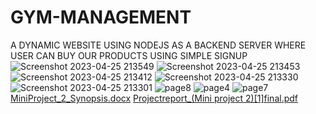 # GYM-MANAGEMENT
A DYNAMIC WEBSITE USING NODEJS AS A BACKEND SERVER WHERE USER CAN BUY OUR PRODUCTS USING SIMPLE SIGNUP
![Screenshot 2023-04-25 213549](https://user-images.githubusercontent.com/77520689/234343741-3757ed5b-7354-495c-931b-b7edff5969f8.png)
![Screenshot 2023-04-25 213453](https://user-images.githubusercontent.com/77520689/234343758-71ffe0ca-d759-49c3-a12b-e52d756a530e.png)
![Screenshot 2023-04-25 213412](https://user-images.githubusercontent.com/77520689/234343762-006f8297-3aa2-497b-b800-a7f9debc8819.png)
![Screenshot 2023-04-25 213330](https://user-images.githubusercontent.com/77520689/234343765-44bd7859-0549-47f0-a2a0-1a02cc3ed86f.png)
![Screenshot 2023-04-25 213301](https://user-images.githubusercontent.com/77520689/234343769-add7e7d8-7667-443e-b21f-c843f9be9d53.png)
![page8](https://user-images.githubusercontent.com/97621207/234348038-2feaecd1-f387-4c6e-a09c-1dfbc0840779.png)
![page4](https://user-images.githubusercontent.com/97621207/234348108-791d1c75-3323-4d70-9ac7-3e328af95ed5.png)
![page7](https://user-images.githubusercontent.com/97621207/234348189-a3104af4-721d-4b20-b69f-f65620e16bbd.png)
[MiniProject_2_Synopsis.docx](https://github.com/Dhruv13g/GYM-MANAGEMENT/files/11325064/MiniProject_2_Synopsis.docx)
[Projectreport_(Mini project 2)[1]final.pdf](https://github.com/Dhruv13g/GYM-MANAGEMENT/files/11325074/Projectreport_.Mini.project.2.1.final.pdf)
